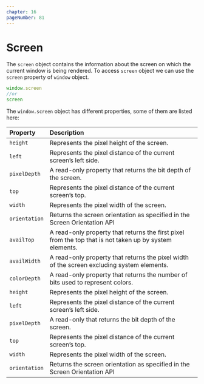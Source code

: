 ```yaml
---
chapter: 16
pageNumber: 81
---
```

# Screen

The `screen` object contains the information about the screen on which the current window is being rendered. To access `screen` object we can use the `screen` property of `window` object.

```javascript
window.screen
//or
screen
```

The `window.screen` object has different properties, some of them are listed here:

| Property | Description |
| :--- | :--- |
| `height` | Represents the pixel height of the screen. |
| `left` | Represents the pixel distance of the current screen’s left side. |
| `pixelDepth` | A read-only property that returns the bit depth of the screen. |
| `top` | Represents the pixel distance of the current screen’s top. |
| `width` | Represents the pixel width of the screen. |
| `orientation` |  Returns the screen orientation as specified in the Screen Orientation API |
| `availTop` | A read-only property that returns the first pixel from the top that is not taken up by system elements. |
| `availWidth` | A read-only property that returns the pixel width of the screen excluding system elements. |
| `colorDepth` | A read-only property that returns the number of bits used to represent colors. |
| `height` | Represents the pixel height of the screen. |
| `left` | Represents the pixel distance of the current screen’s left side. |
| `pixelDepth` | A read-only that returns the bit depth of the screen. |
| `top` | Represents the pixel distance of the current screen’s top. |
| `width` | Represents the pixel width of the screen. |
| `orientation` |  Returns the screen orientation as specified in the Screen Orientation API |



